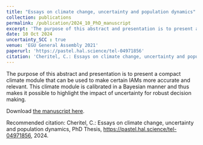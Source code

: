 ```yaml
---
title: "Essays on climate change, uncertainty and population dynamics"
collection: publications
permalink: /publication/2024_10_PhD_manuscript
excerpt: 'The purpose of this abstract and presentation is to present a compact climate module that can be used to make certain IAMs more accurate and relevant. This climate module is calibrated in a Bayesian manner and thus makes it possible to highlight the impact of uncertainty for robust decision making.'
date: 10 Oct 2024
uncertainty_SCC : true
venue: 'EGU General Assembly 2021'
paperurl: 'https://pastel.hal.science/tel-04971856'
citation: 'Cheritel, C.: Essays on climate change, uncertainty and population dynamics, PhD Thesis, https://pastel.hal.science/tel-04971856, 2024.'
---
```

The purpose of this abstract and presentation is to present a compact climate module that can be used to make certain IAMs more accurate and relevant. This climate module is calibrated in a Bayesian manner and thus makes it possible to highlight the impact of uncertainty for robust decision making.

Download [the manuscript here](https://pastel.hal.science/tel-0497185).

Recommended citation: Cheritel, C.:  Essays on climate change, uncertainty and population dynamics, PhD Thesis, https://pastel.hal.science/tel-04971856, 2024.
